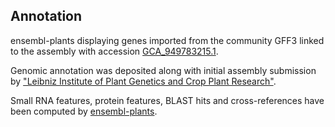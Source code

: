 **Annotation**
----------

ensembl-plants displaying genes imported from the community GFF3 linked to the assembly with accession [GCA\_949783215.1](http://www.ebi.ac.uk/ena/data/view/GCA_949783215.1).

Genomic annotation was deposited along with initial assembly submission by ["Leibniz Institute of Plant Genetics and Crop Plant Research"](https://www.ipk-gatersleben.de/en/).

Small RNA features, protein features, BLAST hits and cross-references have been
computed by [ensembl-plants](https://plants.ensembl.org/info/genome/annotation/index.html).
